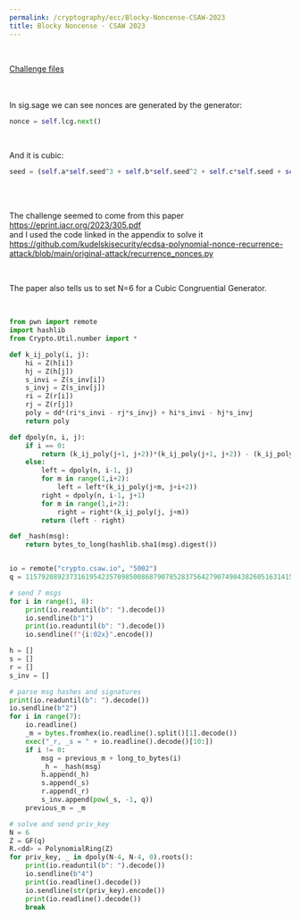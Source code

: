 ```yaml
---
permalink: /cryptography/ecc/Blocky-Noncense-CSAW-2023
title: Blocky Noncense - CSAW 2023
---
```


<br>

[Challenge files](https://github.com/Connor-McCartney/CTF_Files/tree/main/2023/CSAW/Blocky-Noncense)

<br>
<br>
In sig.sage we can see nonces are generated by the generator:

```python
nonce = self.lcg.next()
```

<br>

And it is cubic:

```python
seed = (self.a*self.seed^3 + self.b*self.seed^2 + self.c*self.seed + self.d) % self.q
```

<br>
<br>

The challenge seemed to come from this paper <https://eprint.iacr.org/2023/305.pdf> <br>
and I used the code linked in the appendix to solve it <br>
<https://github.com/kudelskisecurity/ecdsa-polynomial-nonce-recurrence-attack/blob/main/original-attack/recurrence_nonces.py>

<br>

The paper also tells us to set N=6 for a Cubic Congruential Generator.

<br>


```python
from pwn import remote
import hashlib
from Crypto.Util.number import *

def k_ij_poly(i, j):
    hi = Z(h[i])
    hj = Z(h[j])
    s_invi = Z(s_inv[i])
    s_invj = Z(s_inv[j])
    ri = Z(r[i])
    rj = Z(r[j])
    poly = dd*(ri*s_invi - rj*s_invj) + hi*s_invi - hj*s_invj
    return poly

def dpoly(n, i, j):
    if i == 0:
        return (k_ij_poly(j+1, j+2))*(k_ij_poly(j+1, j+2)) - (k_ij_poly(j+2, j+3))*(k_ij_poly(j+0, j+1))
    else:
        left = dpoly(n, i-1, j)
        for m in range(1,i+2):
            left = left*(k_ij_poly(j+m, j+i+2))
        right = dpoly(n, i-1, j+1)
        for m in range(1,i+2):
            right = right*(k_ij_poly(j, j+m))
        return (left - right)

def _hash(msg):
    return bytes_to_long(hashlib.sha1(msg).digest())


io = remote("crypto.csaw.io", "5002")
q = 115792089237316195423570985008687907852837564279074904382605163141518161494337

# send 7 msgs
for i in range(1, 8):
    print(io.readuntil(b": ").decode())
    io.sendline(b"1")
    print(io.readuntil(b": ").decode())
    io.sendline(f"{i:02x}".encode())

h = []
s = []
r = []
s_inv = []

# parse msg hashes and signatures
print(io.readuntil(b": ").decode())
io.sendline(b"2")
for i in range(7):
    io.readline()
    _m = bytes.fromhex(io.readline().split()[1].decode())
    exec("_r, _s = " + io.readline().decode()[10:])
    if i != 0:
        msg = previous_m + long_to_bytes(i)
        _h = _hash(msg)
        h.append(_h)
        s.append(_s)
        r.append(_r)
        s_inv.append(pow(_s, -1, q))
    previous_m = _m

# solve and send priv_key
N = 6
Z = GF(q)
R.<dd> = PolynomialRing(Z)
for priv_key, _ in dpoly(N-4, N-4, 0).roots():
    print(io.readuntil(b": ").decode())
    io.sendline(b"4")
    print(io.readline().decode())
    io.sendline(str(priv_key).encode())
    print(io.readline().decode())
    break
```
